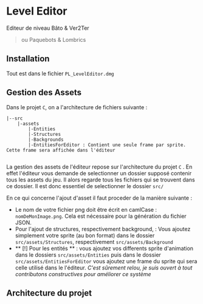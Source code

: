 # Level Editor 
Editeur de niveau Bâto & Ver2Ter
> ou Paquebots & Lombrics


## Installation 
Tout est dans le fichier ```PL_LevelEditor.dmg```


## Gestion des Assets
Dans le projet ```C```, on a l'architecture de fichiers suivante :

```
|--src
    |-assets
        |-Entities
        |-Structures
        |-Backgrounds
        |-EntitiesForEditor : Contient une seule frame par sprite. Cette frame sera affichée dans l'éditeur
        
```
        
        
La gestion des assets de l'éditeur repose sur l'architecture du projet ```C``` . En effet l'éditeur vous demande de selectionner un dossier supposé contenir tous les assets du jeu. Il alors regarde tous les fichiers qui se trouvent dans ce dossier. Il est donc essentiel de selectionner le dossier ```src/```

En ce qui concerne l'ajout d'asset il faut proceder de la manière suivante :  
- Le nom de votre fichier png doit être écrit en camlCase : ```nomDeMonImage.png```. Cela est nécessaire pour la génération du fichier JSON.
- Pour l'ajout de structures, respectivement background, : Vous ajoutez simplement votre sprite (au bon format) dans le dossier ```src/assets/Structures```, respectivement ```src/assets/Background```
- ** [!] Pour les entités ** : vous ajoutez vos differents sprite d'animation  dans le dossiers ```src/assets/Entities``` puis dans le dossier ```src/assets/EntitiesForEditor``` vous ajoutez une frame du sprite qui sera celle utilisé dans le l'éditeur. _C'est sûrement relou, je suis ouvert à tout contributons constructives pour améliorer ce système_ 
 



## Architecture du projet  

